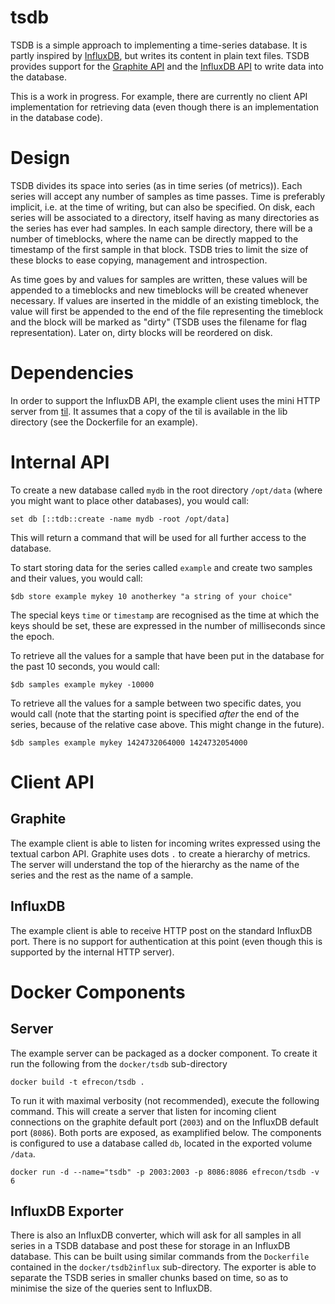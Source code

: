 # tsdb

TSDB is a simple approach to implementing a time-series database.  It
is partly inspired by [InfluxDB][1], but writes its content in plain
text files.  TSDB provides support for the [Graphite API][2] and the
[InfluxDB API][3] to write data into the database.

This is a work in progress.  For example, there are currently no
client API implementation for retrieving data (even though there is an
implementation in the database code).

  [1]: http://influxdb.com/
  [2]: https://graphite.readthedocs.org/en/latest/feeding-carbon.html#the-plaintext-protocol
  [3]: http://influxdb.com/docs/v0.8/api/reading_and_writing_data.html

# Design

TSDB divides its space into series (as in time series (of metrics)).
Each series will accept any number of samples as time passes.  Time is
preferably implicit, i.e. at the time of writing, but can also be
specified.  On disk, each series will be associated to a directory,
itself having as many directories as the series has ever had samples.
In each sample directory, there will be a number of timeblocks, where
the name can be directly mapped to the timestamp of the first sample
in that block.  TSDB tries to limit the size of these blocks to ease
copying, management and introspection.

As time goes by and values for samples are written, these values will
be appended to a timeblocks and new timeblocks will be created
whenever necessary.  If values are inserted in the middle of an
existing timeblock, the value will first be appended to the end of the
file representing the timeblock and the block will be marked as
"dirty" (TSDB uses the filename for flag representation).  Later on,
dirty blocks will be reordered on disk.

# Dependencies

In order to support the InfluxDB API, the example client uses the mini
HTTP server from [til][4].  It assumes that a copy of the til is
available in the lib directory (see the Dockerfile for an example).

  [4]: https://code.google.com/p/efr-tools/source/browse/trunk/til/README

# Internal API

To create a new database called `mydb` in the root directory
`/opt/data` (where you might want to place other databases), you would
call:

    set db [::tdb::create -name mydb -root /opt/data]

This will return a command that will be used for all further access to
the database.

To start storing data for the series called `example` and create two
samples and their values, you would call:

    $db store example mykey 10 anotherkey "a string of your choice"

The special keys `time` or `timestamp` are recognised as the time at
which the keys should be set, these are expressed in the number of
milliseconds since the epoch.

To retrieve all the values for a sample that have been put in the
database for the past 10 seconds, you would call:

    $db samples example mykey -10000

To retrieve all the values for a sample between two specific dates,
you would call (note that the starting point is specified *after* the
end of the series, because of the relative case above.  This might
change in the future).

    $db samples example mykey 1424732064000 1424732054000

# Client API

## Graphite

The example client is able to listen for incoming writes expressed
using the textual carbon API.  Graphite uses dots `.` to create a
hierarchy of metrics.  The server will understand the top of the
hierarchy as the name of the series and the rest as the name of a
sample.

## InfluxDB

The example client is able to receive HTTP post on the standard
InfluxDB port.  There is no support for authentication at this point
(even though this is supported by the internal HTTP server).

# Docker Components

## Server

The example server can be packaged as a docker component. To create it
run the following from the `docker/tsdb` sub-directory

    docker build -t efrecon/tsdb .

To run it with maximal verbosity (not recommended), execute the
following command.  This will create a server that listen for incoming
client connections on the graphite default port (`2003`) and on the
InfluxDB default port (`8086`).  Both ports are exposed, as
examplified below.  The components is configured to use a database
called `db`, located in the exported volume `/data`.

    docker run -d --name="tsdb" -p 2003:2003 -p 8086:8086 efrecon/tsdb -v 6

## InfluxDB Exporter

There is also an InfluxDB converter, which will ask for all samples in
all series in a TSDB database and post these for storage in an
InfluxDB database.  This can be built using similar commands from the
`Dockerfile` contained in the `docker/tsdb2influx` sub-directory.  The
exporter is able to separate the TSDB series in smaller chunks based
on time, so as to minimise the size of the queries sent to InfluxDB.

